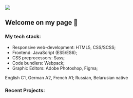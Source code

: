 
![](https://b.radikal.ru/b23/2011/a8/bb108a679297.png)
## Welcome on my page 👋 

### My tech stack:
* Responsive web-development: HTML5, CSS/SCSS;
* Frontend: JavaScript (ES5/ES6);
* CSS preprocessors: Sass;
* Code bundlers: Webpack;
* Graphic Editors: Adobe Photoshop, Figma;

English C1, German A2, French A1; Russian, Belarusian native

### Recent Projects:
